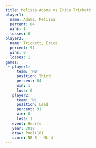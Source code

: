 ```yaml
---
title: Melissa Adams vs Erica Trickett
player1:               
  name: Adams, Melissa 
  percent: 84          
  wins: 1              
  losses: 0            
player2:               
  name: Trickett, Erica
  percent: 91          
  wins: 0              
  losses: 1            
games:
 - player1:         
     team: 'NB'     
     position: Third
     percent: 84    
     win: 1         
     loss: 0        
   player2:        
     team: 'NL'    
     position: Lead
     percent: 91   
     win: 0        
     loss: 1       
   event: Hearts     
   year: 2018        
   draw: Pool(18)    
   score: NB 8 - NL 4
---
```

